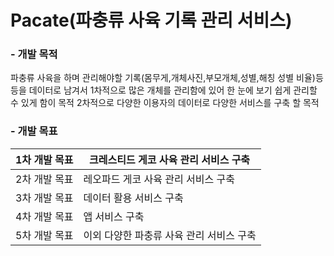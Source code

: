 # Pacate(파충류 사육 기록 관리 서비스)

### - 개발 목적

파충류 사육을 하며 관리해야할 기록(몸무게,개체사진,부모개체,성별,해칭 성별 비율)등등을 데이터로 남겨서
1차적으로 많은 개체를 관리함에 있어 한 눈에 보기 쉽게 관리할 수 있게 함이 목적
2차적으로 다양한 이용자의 데이터로 다양한 서비스를 구축 할 목적

### - 개발 목표

| 1차 개발 목표 | 크레스티드 게코 사육 관리 서비스 구축 |
| --- | --- |
| 2차 개발 목표 | 레오파드 게코 사육 관리 서비스 구축 |
| 3차 개발 목표 | 데이터 활용 서비스 구축 |
| 4차 개발 목표  | 앱 서비스 구축 |
| 5차 개발 목표 | 이외 다양한 파충류 사육 관리 서비스 구축 |
